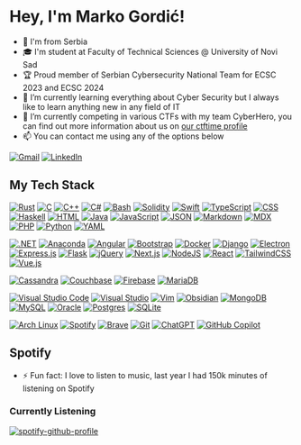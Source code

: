 # Hey, I'm Marko Gordić!

- :round_pushpin: I'm from Serbia
- :mortar_board: I'm student at Faculty of Technical Sciences @ University of Novi Sad
- 🏆 Proud member of Serbian Cybersecurity National Team for ECSC 2023 and ECSC 2024
- 🌱 I’m currently learning everything about Cyber Security but I always like to learn anything new in any field of IT
- 🔭 I’m currently competing in various CTFs with my team CyberHero, you can find out more information about us on [our ctftime profile](https://ctftime.org/team/130070)
- :mailbox: You can contact me using any of the options below

[![Gmail](https://img.shields.io/badge/Gmail-D14836?style=for-the-badge&logo=gmail&logoColor=white)](mailto:marko@gordic.rs)
[![LinkedIn](https://img.shields.io/badge/LinkedIn-0077B5?style=for-the-badge&logo=linkedin&logoColor=white)](https://www.linkedin.com/in/gordic/)

## My Tech Stack
[![Rust](https://img.shields.io/badge/Rust-%23000000.svg?e&logo=rust&logoColor=white)](#)
[![C](https://img.shields.io/badge/C-00599C?logo=c&logoColor=white)](#)
[![C++](https://img.shields.io/badge/C++-%2300599C.svg?logo=c%2B%2B&logoColor=white)](#)
[![C#](https://custom-icon-badges.demolab.com/badge/C%23-%23239120.svg?logo=cshrp&logoColor=white)](#)
[![Bash](https://img.shields.io/badge/Bash-4EAA25?logo=gnubash&logoColor=fff)](#)
[![Solidity](https://img.shields.io/badge/Solidity-363636?logo=solidity&logoColor=fff)](#)
[![Swift](https://img.shields.io/badge/Swift-F54A2A?logo=swift&logoColor=white)](#)
[![TypeScript](https://img.shields.io/badge/TypeScript-3178C6?logo=typescript&logoColor=fff)](#)
[![CSS](https://img.shields.io/badge/CSS-1572B6?logo=css3&logoColor=fff)](#)
[![Haskell](https://img.shields.io/badge/Haskell-5e5086?logo=haskell&logoColor=white)](#)
[![HTML](https://img.shields.io/badge/HTML-%23E34F26.svg?logo=html5&logoColor=white)](#)
[![Java](https://img.shields.io/badge/Java-%23ED8B00.svg?logo=openjdk&logoColor=white)](#)
[![JavaScript](https://img.shields.io/badge/JavaScript-F7DF1E?logo=javascript&logoColor=000)](#)
[![JSON](https://img.shields.io/badge/JSON-000?logo=json&logoColor=fff)](#)
[![Markdown](https://img.shields.io/badge/Markdown-%23000000.svg?logo=markdown&logoColor=white)](#)
[![MDX](https://img.shields.io/badge/MDX-1B1F24?logo=mdx&logoColor=fff)](#)
[![PHP](https://img.shields.io/badge/php-%23777BB4.svg?&logo=php&logoColor=white)](#)
[![Python](https://img.shields.io/badge/Python-3776AB?logo=python&logoColor=fff)](#)
[![YAML](https://img.shields.io/badge/YAML-CB171E?logo=yaml&logoColor=fff)](#)


[![.NET](https://img.shields.io/badge/.NET-512BD4?logo=dotnet&logoColor=fff)](#)
[![Anaconda](https://img.shields.io/badge/Anaconda-44A833?logo=anaconda&logoColor=fff)](#)
[![Angular](https://img.shields.io/badge/Angular-%23DD0031.svg?logo=angular&logoColor=white)](#)
[![Bootstrap](https://img.shields.io/badge/Bootstrap-7952B3?logo=bootstrap&logoColor=fff)](#)
[![Docker](https://img.shields.io/badge/Docker-2496ED?logo=docker&logoColor=fff)](#)
[![Django](https://img.shields.io/badge/Django-%23092E20.svg?logo=django&logoColor=white)](#)
[![Electron](https://img.shields.io/badge/Electron-2B2E3A?logo=electron&logoColor=fff)](#)
[![Express.js](https://img.shields.io/badge/Express.js-%23404d59.svg?logo=express&logoColor=%2361DAFB)](#)
[![Flask](https://img.shields.io/badge/Flask-000?logo=flask&logoColor=fff)](#)
[![jQuery](https://img.shields.io/badge/jQuery-0769AD?logo=jquery&logoColor=fff)](#)
[![Next.js](https://img.shields.io/badge/Next.js-black?logo=next.js&logoColor=white)](#)
[![NodeJS](https://img.shields.io/badge/Node.js-6DA55F?logo=node.js&logoColor=white)](#)
[![React](https://img.shields.io/badge/React-%2320232a.svg?logo=react&logoColor=%2361DAFB)](#)
[![TailwindCSS](https://img.shields.io/badge/Tailwind%20CSS-%2338B2AC.svg?logo=tailwind-css&logoColor=white)](#)
[![Vue.js](https://img.shields.io/badge/Vue.js-4FC08D?logo=vuedotjs&logoColor=fff)](#)


[![Cassandra](https://img.shields.io/badge/Cassandra-%231287B1.svg?logo=apache-cassandra&logoColor=white)](#)
[![Couchbase](https://img.shields.io/badge/Couchbase-EA2328?logo=couchbase&logoColor=white)](#)
[![Firebase](https://img.shields.io/badge/Firebase-039BE5?logo=Firebase&logoColor=white)](#)
[![MariaDB](https://img.shields.io/badge/MariaDB-003545?logo=mariadb&logoColor=white)](#)



[![Visual Studio Code](https://custom-icon-badges.demolab.com/badge/Visual%20Studio%20Code-0078d7.svg?logo=vsc&logoColor=white)](#)
[![Visual Studio](https://custom-icon-badges.demolab.com/badge/Visual%20Studio-5C2D91.svg?&logo=visual-studio&logoColor=white)](#)
[![Vim](https://img.shields.io/badge/Vim-%2311AB00.svg?logo=vim&logoColor=white)](#)
[![Obsidian](https://img.shields.io/badge/Obsidian-%23483699.svg?&logo=obsidian&logoColor=white)](#)
[![MongoDB](https://img.shields.io/badge/MongoDB-%234ea94b.svg?logo=mongodb&logoColor=white)](#)
[![MySQL](https://img.shields.io/badge/MySQL-4479A1?logo=mysql&logoColor=fff)](#)
[![Oracle](https://img.shields.io/badge/Oracle-F80000?logo=oracle&logoColor=fff)](#)
[![Postgres](https://img.shields.io/badge/Postgres-%23316192.svg?logo=postgresql&logoColor=white)](#)
[![SQLite](https://img.shields.io/badge/SQLite-%2307405e.svg?logo=sqlite&logoColor=white)](#)


[![Arch Linux](https://img.shields.io/badge/Arch%20Linux-1793D1?logo=arch-linux&logoColor=fff)](#)
[![Spotify](https://img.shields.io/badge/Spotify-1ED760?logo=spotify&logoColor=white)](#)
[![Brave](https://img.shields.io/badge/Brave-FB542B?logo=Brave&logoColor=white)](#)
[![Git](https://img.shields.io/badge/Git-F05032?logo=git&logoColor=fff)](#)
[![ChatGPT](https://img.shields.io/badge/ChatGPT-74aa9c?logo=openai&logoColor=white)](#)
[![GitHub Copilot](https://img.shields.io/badge/GitHub%20Copilot-000?logo=githubcopilot&logoColor=fff)](#)
## Spotify

- ⚡ Fun fact: I love to listen to music, last year I had 150k minutes of listening on Spotify  

### Currently Listening
[![spotify-github-profile](https://spotify-github-profile.vercel.app/api/view?uid=v9ndncwihev9mp7z91v0vzfuc&cover_image=true&theme=natemoo-re&bar_color=53b14f&bar_color_cover=false)](https://github.com/kittinan/spotify-github-profile)
